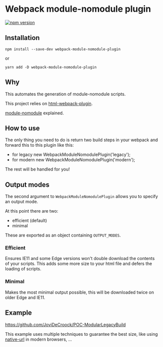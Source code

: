 # Webpack module-nomodule plugin

[![npm version](https://badgen.net/npm/v/webpack-module-nomodule-plugin)](https://www.npmjs.com/package/webpack-module-nomodule-plugin)


## Installation

`npm install --save-dev webpack-module-nomodule-plugin`

or

`yarn add -D webpack-module-nomodule-plugin`

## Why

This automates the generation of module-nomodule scripts.

This project relies on [html-webpack-plugin](https://github.com/jantimon/html-webpack-plugin).

[module-nomodule](https://philipwalton.com/articles/deploying-es2015-code-in-production-today/) explained.

## How to use

The only thing you need to do is return two build steps in your webpack and forward
this to this plugin like this:

- for legacy new WebpackModuleNomodulePlugin('legacy');
- for modern new WebpackModuleNomodulePlugin('modern');

The rest will be handled for you!

## Output modes

The second argument to `WebpackModuleNomodulePlugin` allows you to specify an output mode.

At this point there are two:

- efficient (default)
- minimal

These are exported as an object containing `OUTPUT_MODES`.

### Efficient

Ensures IE11 and some Edge versions won't double download the contents of your scripts.
This adds some more size to your html file and defers the loading of scripts.

### Minimal

Makes the most minimal output possible, this will be downloaded twice on older Edge and IE11.

## Example

https://github.com/JoviDeCroock/POC-ModularLegacyBuild

This example uses multiple techniques to guarantee the best size, like using [native-url](https://github.com/GoogleChromeLabs/native-url) in modern browsers, ...
